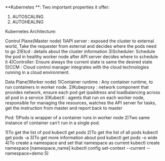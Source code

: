 **Kubernetes **:
Two important properties it offer:
1) AUTOSCALING
2) AUTOHEALING

Kubernetes Architecture:

Control Plane(Master node)
1)API server : exposed the cluster to external world, Take the requester from external and decides where the pods need to go
2)Etcd : details about the cluster information
3)Scheduler: Schedule the pod in healthy worker node after API server decides where to schedule it
4)Controller: Ensure always the current state is same the desired state
5)CCM : Cloud control manager integrates with the cloud technologies running in a cloud environment.


Data Plane(Worker node)
1)Container runtime : Any container runtime, to run containers in worker node.
2)Kubeproxy : network component that provides network, ensure each pod get ipaddress and loadbalancing across all pod in a service
3)Kubectl : agents that run on each worker node, responsible for managing the resources, watches the API server for tasks, get the instruction from master and report back to master

Pod:
1)Pods is wrapper of a container runs in worker node
2)Two same instance of container can't run in a single pod. 

1)To get the list of pod
kubectl get pods 
2)To get the list of all pods
kubectl get pods -a
3)To get more information about pod 
kubectl get pods -o wide
4)To create a namespace and set that namespace as current
kubectl create namespace [namespace_name]
kubectl config set-context --current --namespace=demo
5)
